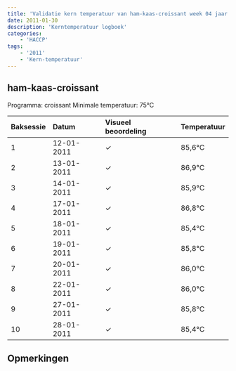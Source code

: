 ```yaml
---
title: 'Validatie kern temperatuur van ham-kaas-croissant week 04 jaar 2011'
date: 2011-01-30
description: 'Kerntemperatuur logboek'
categories:
    - 'HACCP'
tags:
    - '2011'
    - 'Kern-temperatuur'
---
```


## ham-kaas-croissant

Programma: croissant
Minimale temperatuur: 75°C

| Baksessie | Datum | Visueel beoordeling | Temperatuur |
|:---|:---|:---|:---|
| 1 | 12-01-2011 | &check; | 85,6°C |
| 2 | 13-01-2011 | &check; | 86,9°C |
| 3 | 14-01-2011 | &check; | 85,9°C |
| 4 | 17-01-2011 | &check; | 86,8°C |
| 5 | 18-01-2011 | &check; | 85,4°C |
| 6 | 19-01-2011 | &check; | 85,8°C |
| 7 | 20-01-2011 | &check; | 86,0°C |
| 8 | 22-01-2011 | &check; | 86,0°C |
| 9 | 27-01-2011 | &check; | 85,8°C |
| 10 | 28-01-2011 | &check; | 85,4°C |

## Opmerkingen


